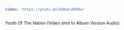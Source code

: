 ```yaml
---
video: 'https://youtu.be/EDKwCvD56kw'
---
```

Youth Of The Nation (Video shot to Album Version Audio)
